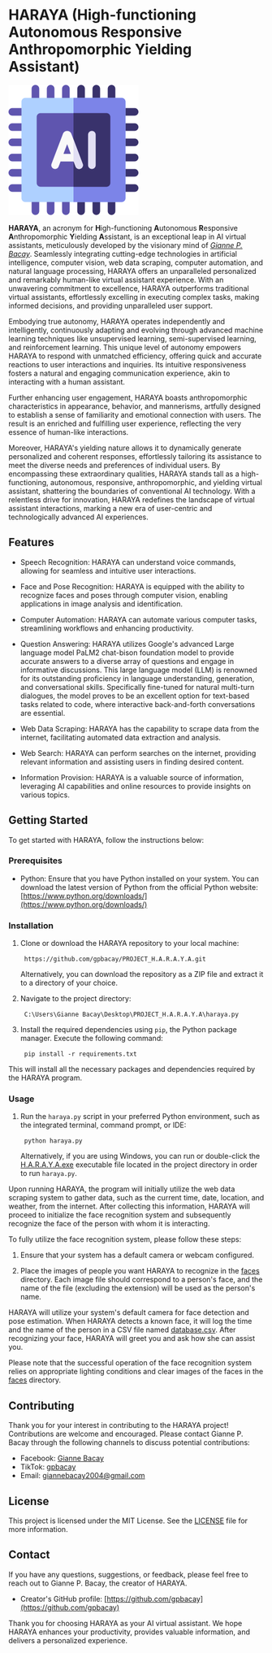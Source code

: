 # HARAYA (High-functioning Autonomous Responsive Anthropomorphic Yielding Assistant)

![HARAYA Logo](ai.png)

**HARAYA**, an acronym for **H**igh-functioning **A**utonomous **R**esponsive **A**nthropomorphic **Y**ielding **A**ssistant, is an exceptional leap in AI virtual assistants, meticulously developed by the visionary mind of [*Gianne P. Bacay*](https://www.facebook.com/giannebacay). Seamlessly integrating cutting-edge technologies in artificial intelligence, computer vision, web data scraping, computer automation, and natural language processing, HARAYA offers an unparalleled personalized and remarkably human-like virtual assistant experience. With an unwavering commitment to excellence, HARAYA outperforms traditional virtual assistants, effortlessly excelling in executing complex tasks, making informed decisions, and providing unparalleled user support.

Embodying true autonomy, HARAYA operates independently and intelligently, continuously adapting and evolving through advanced machine learning techniques like unsupervised learning, semi-supervised learning, and reinforcement learning. This unique level of autonomy empowers HARAYA to respond with unmatched efficiency, offering quick and accurate reactions to user interactions and inquiries. Its intuitive responsiveness fosters a natural and engaging communication experience, akin to interacting with a human assistant.

Further enhancing user engagement, HARAYA boasts anthropomorphic characteristics in appearance, behavior, and mannerisms, artfully designed to establish a sense of familiarity and emotional connection with users. The result is an enriched and fulfilling user experience, reflecting the very essence of human-like interactions.

Moreover, HARAYA's yielding nature allows it to dynamically generate personalized and coherent responses, effortlessly tailoring its assistance to meet the diverse needs and preferences of individual users. By encompassing these extraordinary qualities, HARAYA stands tall as a high-functioning, autonomous, responsive, anthropomorphic, and yielding virtual assistant, shattering the boundaries of conventional AI technology. With a relentless drive for innovation, HARAYA redefines the landscape of virtual assistant interactions, marking a new era of user-centric and technologically advanced AI experiences.

## Features

- Speech Recognition: HARAYA can understand voice commands, allowing for seamless and intuitive user interactions.

- Face and Pose Recognition: HARAYA is equipped with the ability to recognize faces and poses through computer vision, enabling applications in image analysis and identification.

- Computer Automation: HARAYA can automate various computer tasks, streamlining workflows and enhancing productivity.

- Question Answering: HARAYA utilizes Google's advanced Large language model PaLM2 chat-bison foundation model to provide accurate answers to a diverse array of questions and engage in informative discussions. This large language model (LLM) is renowned for its outstanding proficiency in language understanding, generation, and conversational skills. Specifically fine-tuned for natural multi-turn dialogues, the model proves to be an excellent option for text-based tasks related to code, where interactive back-and-forth conversations are essential.

- Web Data Scraping: HARAYA has the capability to scrape data from the internet, facilitating automated data extraction and analysis.

- Web Search: HARAYA can perform searches on the internet, providing relevant information and assisting users in finding desired content.

- Information Provision: HARAYA is a valuable source of information, leveraging AI capabilities and online resources to provide insights on various topics.

## Getting Started

To get started with HARAYA, follow the instructions below:

### Prerequisites

- Python: Ensure that you have Python installed on your system. You can download the latest version of Python from the official Python website: [https://www.python.org/downloads/](https://www.python.org/downloads/)

### Installation

1. Clone or download the HARAYA repository to your local machine:

        https://github.com/gpbacay/PROJECT_H.A.R.A.Y.A.git

   Alternatively, you can download the repository as a ZIP file and extract it to a directory of your choice.

2. Navigate to the project directory:

        C:\Users\Gianne Bacay\Desktop\PROJECT_H.A.R.A.Y.A\haraya.py

3. Install the required dependencies using `pip`, the Python package manager. Execute the following command:

        pip install -r requirements.txt

This will install all the necessary packages and dependencies required by the HARAYA program.

### Usage

1. Run the `haraya.py` script in your preferred Python environment, such as the integrated terminal, command prompt, or IDE:

        python haraya.py

   Alternatively, if you are using Windows, you can run or double-click the [H.A.R.A.Y.A.exe](H.A.R.A.Y.A.exe) executable file located in the project directory in order to run `haraya.py`.

Upon running HARAYA, the program will initially utilize the web data scraping system to gather data, such as the current time, date, location, and weather, from the internet. After collecting this information, HARAYA will proceed to initialize the face recognition system and subsequently recognize the face of the person with whom it is interacting.

To fully utilize the face recognition system, please follow these steps:

1. Ensure that your system has a default camera or webcam configured.

2. Place the images of people you want HARAYA to recognize in the [faces](./faces) directory. Each image file should correspond to a person's face, and the name of the file (excluding the extension) will be used as the person's name.

HARAYA will utilize your system's default camera for face detection and pose estimation. When HARAYA detects a known face, it will log the time and the name of the person in a CSV file named [database.csv](database.csv). After recognizing your face, HARAYA will greet you and ask how she can assist you.

Please note that the successful operation of the face recognition system relies on appropriate lighting conditions and clear images of the faces in the [faces](./faces) directory.


## Contributing

Thank you for your interest in contributing to the HARAYA project! Contributions are welcome and encouraged. Please contact Gianne P. Bacay through the following channels to discuss potential contributions:

- Facebook: [Gianne Bacay](https://www.facebook.com/giannebacay)
- TikTok: [gpbacay](https://www.tiktok.com/@gpbacay)
- Email: giannebacay2004@gmail.com

## License

This project is licensed under the MIT License. See the [LICENSE](LICENSE) file for more information.

## Contact

If you have any questions, suggestions, or feedback, please feel free to reach out to Gianne P. Bacay, the creator of HARAYA.

- Creator's GitHub profile: [https://github.com/gpbacay](https://github.com/gpbacay)

Thank you for choosing HARAYA as your AI virtual assistant. We hope HARAYA enhances your productivity, provides valuable information, and delivers a personalized experience.

